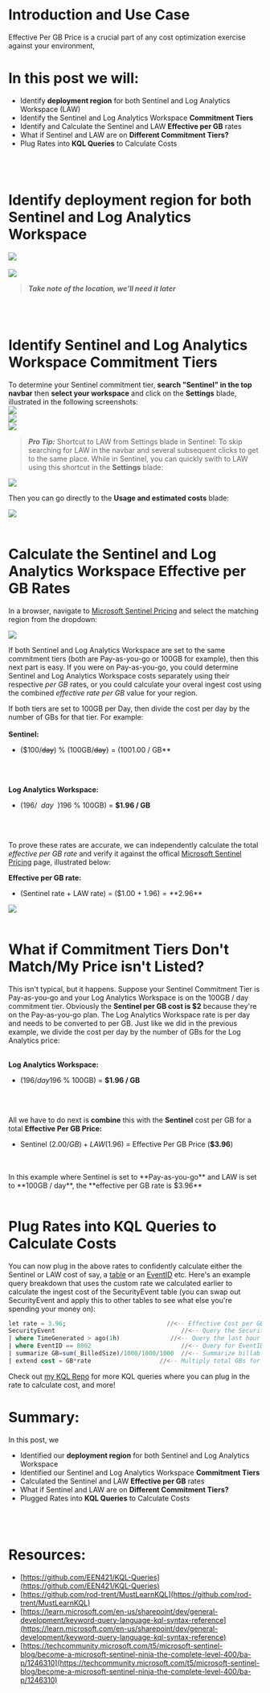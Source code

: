 # Introduction and Use Case
Effective Per GB Price is a crucial part of any cost optimization exercise against your environment, 

# In this post we will: 
- Identify **deployment region** for both Sentinel and Log Analytics Workspace (LAW)
- Identify the Sentinel and Log Analytics Workspace **Commitment Tiers**
- Identify and Calculate the Sentinel and LAW **Effective per GB** rates
- What if Sentinel and LAW are on **Different Commitment Tiers?** 
- Plug Rates into **KQL Queries** to Calculate Costs
<br/>
<br/>

# Identify deployment region for both Sentinel and Log Analytics Workspace
![](/assets/img/Optimization2/Sentinel.png)
<br/>
<br/>
![](/assets/img/Optimization2/Region.png)

>***Take note of the location, we'll need it later***
<br/>
<br/>

# Identify Sentinel and Log Analytics Workspace Commitment Tiers
To determine your Sentinel commitment tier, **search "Sentinel" in the top navbar** then **select your workspace** and click on the **Settings** blade, illustrated in the following screenshots:<br/>
![](/assets/img/Optimization2/Sentinel.png)<br/>
![](/assets/img/Optimization2/workspace.png)<br/>
![](/assets/img/Optimization2/Sentinel_Settings_Blade.png)<br/>

> ***Pro Tip:*** Shortcut to LAW from Settings blade in Sentinel:
 To skip searching for LAW in the navbar and several subsequent clicks to get to the same place. While in Sentinel, you can quickly swith to LAW using this shortcut in the **Settings** blade:

![](/assets/img/Optimization2/LAWTierShortcut.png)

Then you can go directly to the **Usage and estimated costs** blade:

 
![](/assets/img/Optimization2/LAW%20Cost%20Blade.png)
<br/>
<br/>

# Calculate the Sentinel and Log Analytics Workspace Effective per GB Rates
In a browser, navigate to [Microsoft Sentinel Pricing](https://azure.microsoft.com/en-us/pricing/details/microsoft-sentinel/) and select the matching region from the dropdown: 

![](/assets/img/Optimization2/Region%26CurrencyDropdown.png)

If both Sentinel and Log Analytics Workspace are set to the same commitment tiers (both are Pay-as-you-go or 100GB for example), then this next part is easy. If you were on Pay-as-you-go, you could determine Sentinel and Log Analytics Workspace costs separately using their respective _per GB_ rates, or you could calculate your overal ingest cost using the combined _effective rate per GB_ value for your region. 

If both tiers are set to 100GB per Day, then divide the cost per day by the number of GBs for that tier. For example: <br/>
<br/>
**Sentinel:**<br/>
<!--$$ {\$100/day \over 100GB/day} = {\$100 \over 100GB} = \$1.00 / GB $$-->
- ($100/~~day~~) % (100GB/~~day~~} = ($100 % 100GB) = **$1.00 / GB**
<br/>
<br/>

**Log Analytics Workspace:**<br/>
<!--$$ {\$196/day \over 100GB/day} = {\$196 \over 100GB} = \$1.96 / GB $$-->
- ($196/~~day~~) % (100GB/~~day~~) = ($196 % 100GB) = **$1.96 / GB** 
<br/>
<br/>

To prove these rates are accurate, we can independently calculate the total _effective per GB rate_ and verify it against the offical [Microsoft Sentinel Pricing](https://azure.microsoft.com/en-us/pricing/details/microsoft-sentinel/) page, illustrated below:

**Effective per GB rate:**<br/>
<!--$$ (Sentinel rate + LAW rate) = (\$1.00 + \$1.96) = \$2.96 $$-->
- (Sentinel rate + LAW rate) = ($1.00 + $1.96) = **$2.96**

![](/assets/img/Optimization2/Confirmation.png)
<br/>
<br/>

# What if Commitment Tiers Don't Match/My Price isn't Listed?

This isn't typical, but it happens. Suppose your Sentinel Commitment Tier is Pay-as-you-go and your Log Analytics Workspace is on the 100GB / day commitment tier. Obviously the **Sentinel per GB cost is $2** because they're on the Pay-as-you-go plan. The Log Analytics Workspace rate is per day and needs to be converted to per GB. Just like we did in the previous example, we divide the cost per day by the number of GBs for the Log Analytics price:<br/>
<br/>

**Log Analytics Workspace:**<br/>

<!--$$ {\$196/day \over 100GB/day} = {\$196 \over 100GB}=\$1.96 / GB $$-->
- ($196/day % 100GB/day) = ($196 % 100GB) = **$1.96 / GB**
<br/>
<br/>

All we have to do next is **combine** this with the **Sentinel** cost per GB for a total **Effective Per GB Price:**<br/>

<!--$$ Sentinel (\$2.00/GB) + LAW (\$1.96) = Effective Per GB Price (\$3.96) $$-->
- Sentinel ($2.00/GB) + LAW ($1.96) = Effective Per GB Price (**$3.96**)
<br/>
<br/>
In this example where Sentinel is set to **Pay-as-you-go** and LAW is set to **100GB / day**, the **effective per GB rate is $3.96**
<br/>
<br/>

# Plug Rates into KQL Queries to Calculate Costs

You can now plug in the above rates to confidently calculate either the Sentinel or LAW cost of say, a [table](https://github.com/EEN421/KQL-Queries/blob/Main/Cost%20of%20a%20Table.kql) or an [EventID](https://github.com/EEN421/KQL-Queries/blob/Main/Cost%20of%20EventID.kql) etc. 
Here's an example query breakdown that uses the custom rate we calculated earlier to calculate the ingest cost of the SecurityEvent table (you can swap out SecurityEvent and apply this to other tables to see what else you're spending your money on):

```sql
let rate = 3.96;                            //<-- Effective Cost per GB
SecurityEvent		             		        //<-- Query the SecurityEvent table
| where TimeGenerated > ago(1h)		         //<-- Query the last hour
| where EventID == 8002			                //<-- Query for EventID 8002
| summarize GB=sum(_BilledSize)/1000/1000/1000	//<-- Summarize billable volume in GB using the _BilledSize table column
| extend cost = GB*rate                   //<-- Multiply total GBs for the month by the effective rate (defined in first line of query)
```

Check out [my KQL Repo](https://github.com/EEN421/KQL-Queries) for more KQL queries where you can plug in the rate to calculate cost, and more!

# Summary:
In this post, we 
- Identified our **deployment region** for both Sentinel and Log Analytics Workspace
- Identified our Sentinel and Log Analytics Workspace **Commitment Tiers**
- Calculated the Sentinel and LAW **Effective per GB** rates
- What if Sentinel and LAW are on **Different Commitment Tiers?** 
- Plugged Rates into **KQL Queries** to Calculate Costs
<br/>
<br/>

# Resources:
- [https://github.com/EEN421/KQL-Queries](https://github.com/EEN421/KQL-Queries)
- [https://github.com/rod-trent/MustLearnKQL](https://github.com/rod-trent/MustLearnKQL)
- [https://learn.microsoft.com/en-us/sharepoint/dev/general-development/keyword-query-language-kql-syntax-reference](https://learn.microsoft.com/en-us/sharepoint/dev/general-development/keyword-query-language-kql-syntax-reference)
- [https://techcommunity.microsoft.com/t5/microsoft-sentinel-blog/become-a-microsoft-sentinel-ninja-the-complete-level-400/ba-p/1246310](https://techcommunity.microsoft.com/t5/microsoft-sentinel-blog/become-a-microsoft-sentinel-ninja-the-complete-level-400/ba-p/1246310)
